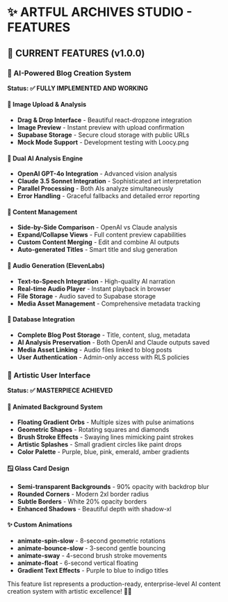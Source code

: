 # ✨ ARTFUL ARCHIVES STUDIO - FEATURES

## 🎉 CURRENT FEATURES (v1.0.0)

### 🤖 AI-Powered Blog Creation System
**Status: ✅ FULLY IMPLEMENTED AND WORKING**

#### 📸 Image Upload & Analysis
- **Drag & Drop Interface** - Beautiful react-dropzone integration
- **Image Preview** - Instant preview with upload confirmation
- **Supabase Storage** - Secure cloud storage with public URLs
- **Mock Mode Support** - Development testing with Loocy.png

#### 🧠 Dual AI Analysis Engine
- **OpenAI GPT-4o Integration** - Advanced vision analysis
- **Claude 3.5 Sonnet Integration** - Sophisticated art interpretation
- **Parallel Processing** - Both AIs analyze simultaneously
- **Error Handling** - Graceful fallbacks and detailed error reporting

#### 📝 Content Management
- **Side-by-Side Comparison** - OpenAI vs Claude analysis
- **Expand/Collapse Views** - Full content preview capabilities
- **Custom Content Merging** - Edit and combine AI outputs
- **Auto-generated Titles** - Smart title and slug generation

#### 🎤 Audio Generation (ElevenLabs)
- **Text-to-Speech Integration** - High-quality AI narration
- **Real-time Audio Player** - Instant playback in browser
- **File Storage** - Audio saved to Supabase storage
- **Media Asset Management** - Comprehensive metadata tracking

#### 💾 Database Integration
- **Complete Blog Post Storage** - Title, content, slug, metadata
- **AI Analysis Preservation** - Both OpenAI and Claude outputs saved
- **Media Asset Linking** - Audio files linked to blog posts
- **User Authentication** - Admin-only access with RLS policies

### 🎨 Artistic User Interface
**Status: ✅ MASTERPIECE ACHIEVED**

#### 🌈 Animated Background System
- **Floating Gradient Orbs** - Multiple sizes with pulse animations
- **Geometric Shapes** - Rotating squares and diamonds
- **Brush Stroke Effects** - Swaying lines mimicking paint strokes
- **Artistic Splashes** - Small gradient circles like paint drops
- **Color Palette** - Purple, blue, pink, emerald, amber gradients

#### 🪟 Glass Card Design
- **Semi-transparent Backgrounds** - 90% opacity with backdrop blur
- **Rounded Corners** - Modern 2xl border radius
- **Subtle Borders** - White 20% opacity borders
- **Enhanced Shadows** - Beautiful depth with shadow-xl

#### ✨ Custom Animations
- **animate-spin-slow** - 8-second geometric rotations
- **animate-bounce-slow** - 3-second gentle bouncing
- **animate-sway** - 4-second brush stroke movements
- **animate-float** - 6-second vertical floating
- **Gradient Text Effects** - Purple to blue to indigo titles

This feature list represents a production-ready, enterprise-level AI content creation system with artistic excellence! 🎨✨